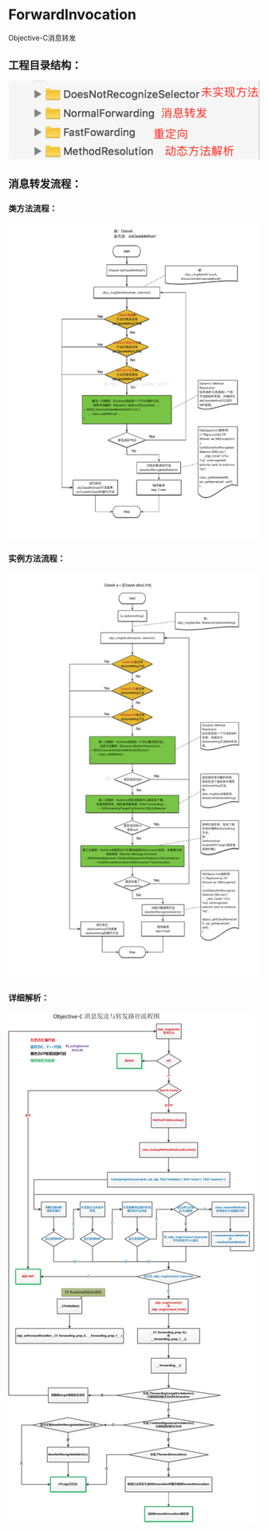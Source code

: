 # ForwardInvocation
Objective-C消息转发

## 工程目录结构：
![工程结构](https://github.com/Adrenine/ForwardInvocation/blob/master/list.png)

## 消息转发流程：

### 类方法流程：
![类方法](https://github.com/Adrenine/ForwardInvocation/blob/master/class.png)

### 实例方法流程：
![实例方法](https://github.com/Adrenine/ForwardInvocation/blob/master/ins.png)

### 详细解析：
![详细解释](https://github.com/Adrenine/ForwardInvocation/blob/master/detail.png)
